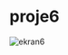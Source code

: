 # proje6


![ekran6](https://user-images.githubusercontent.com/112376639/197358949-3ec5f4eb-0f42-44f4-8c72-bcc630b4d6d0.png)
